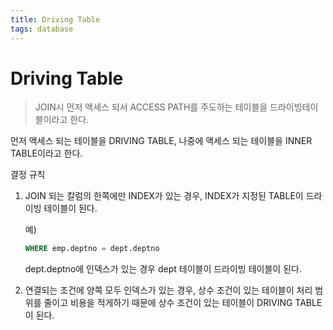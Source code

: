 ```yaml
---
title: Driving Table
tags: database
---
```


# Driving Table

> JOIN시 먼저 액세스 되서 ACCESS PATH를 주도하는 테이블을 드라이빙테이블이라고 한다.

먼저 액세스 되는 테이블을 DRIVING TABLE, 나중에 액세스 되는 테이블을 INNER TABLE이라고 한다.



결정 규칙

1. JOIN 되는 칼럼의 한쪽에만 INDEX가 있는 경우, INDEX가 지정된 TABLE이 드라이빙 테이블이 된다.

   예)

   ```sql
   WHERE emp.deptno = dept.deptno
   ```

   dept.deptno에 인덱스가 있는 경우 dept 테이블이 드라이빙 테이블이 된다.

2. 연결되는 조건에 양쪽 모두 인덱스가 있는 경우, 상수 조건이 있는 테이블이 처리 범위를 줄이고 비용을 적게하기 때문에 상수 조건이 있는 테이블이 DRIVING TABLE이 된다.